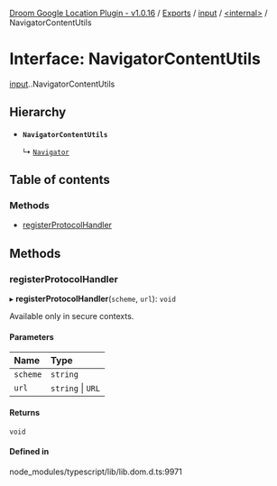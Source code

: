 [Droom Google Location Plugin - v1.0.16](../README.md) / [Exports](../modules.md) / [input](../modules/input.md) / [<internal\>](../modules/input._internal_.md) / NavigatorContentUtils

# Interface: NavigatorContentUtils

[input](../modules/input.md).[<internal>](../modules/input._internal_.md).NavigatorContentUtils

## Hierarchy

- **`NavigatorContentUtils`**

  ↳ [`Navigator`](input._internal_.Navigator.md)

## Table of contents

### Methods

- [registerProtocolHandler](input._internal_.NavigatorContentUtils.md#registerprotocolhandler)

## Methods

### registerProtocolHandler

▸ **registerProtocolHandler**(`scheme`, `url`): `void`

Available only in secure contexts.

#### Parameters

| Name | Type |
| :------ | :------ |
| `scheme` | `string` |
| `url` | `string` \| `URL` |

#### Returns

`void`

#### Defined in

node_modules/typescript/lib/lib.dom.d.ts:9971
